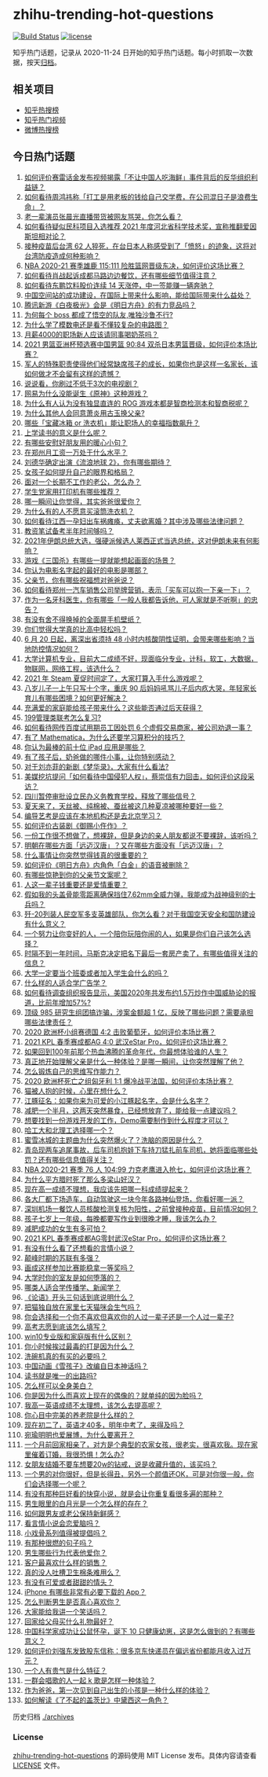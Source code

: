 # zhihu-trending-hot-questions

[![Build Status](https://github.com/justjavac/zhihu-trending-hot-questions/workflows/ci/badge.svg?branch=master)](https://github.com/justjavac/zhihu-trending-hot-questions/actions)
[![license](https://img.shields.io/github/license/justjavac/zhihu-trending-hot-questions)](https://github.com/justjavac/zhihu-trending-hot-questions/blob/master/LICENSE)

知乎热门话题，记录从 2020-11-24 日开始的知乎热门话题。每小时抓取一次数据，按天[归档](./archives)。

## 相关项目

- [知乎热搜榜](https://github.com/justjavac/zhihu-trending-top-search)
- [知乎热门视频](https://github.com/justjavac/zhihu-trending-hot-video)
- [微博热搜榜](https://github.com/justjavac/weibo-trending-hot-search)

## 今日热门话题

<!-- BEGIN -->
<!-- 最后更新时间 Sun Jun 20 2021 18:01:45 GMT+0800 (China Standard Time) -->

1. [如何评价赛雷话金发布视频揭露「不让中国人吃海鲜」事件背后的反华组织利益链？](https://www.zhihu.com/question/465827983)
2. [如何看待周鸿祎称「打工是用老板的钱给自己交学费，在公司混日子是浪费生命」？](https://www.zhihu.com/question/465936066)
3. [老一辈演员张晨光直播带货被网友骂哭，你怎么看？](https://www.zhihu.com/question/465922667)
4. [如何看待疑似民科项目入选推荐 2021
   年度河北省科学技术奖，宣称推翻爱因斯坦相对论？](https://www.zhihu.com/question/465966475)
5. [接种疫苗后台湾 62
   人猝死，在台日本人称感受到了「愤怒」的迹象，这将对台湾防疫造成何种影响？](https://www.zhihu.com/question/466110239)
6. [NBA 2020-21 赛季雄鹿 115:111
   险胜篮网晋级东决，如何评价这场比赛？](https://www.zhihu.com/question/466072954)
7. [如何看待肖战起诉成都马路边边餐饮，还有哪些细节值得注意？](https://www.zhihu.com/question/465777508)
8. [如何看待东鹏饮料股价连续 14 天涨停，中一签能赚一辆奔驰？](https://www.zhihu.com/question/465492977)
9. [中国空间站的成功建设，在国际上带来什么影响，能给国际带来什么益处？](https://www.zhihu.com/question/465703732)
10. [腾讯新游《白夜极光》会是《明日方舟》的有力竞品吗？](https://www.zhihu.com/question/465575252)
11. [为何每个 boss 都成了悟空的队友,唯独沙鲁不行?](https://www.zhihu.com/question/464605306)
12. [为什么学了模数电还是看不懂较复杂的电路图？](https://www.zhihu.com/question/432824969)
13. [月薪4000的职场新人应该请同事喝奶茶吗？](https://www.zhihu.com/question/466090577)
14. [2021 男篮亚洲杯预选赛中国男篮 90:84
    双杀日本男篮晋级，如何评价本场比赛？](https://www.zhihu.com/question/465993602)
15. [军人的特殊职责使得他们经常缺席孩子的成长，如果你也是这样一名家长，该如何做才不会留有这样的遗憾？](https://www.zhihu.com/question/462405175)
16. [说说看，你刷过不低于3次的电视剧？](https://www.zhihu.com/question/457564696)
17. [网易为什么没能诞生《原神》这种游戏？](https://www.zhihu.com/question/462790812)
18. [为什么有人认为没有独显直连的 ROG
    游戏本都是智商检测本和智商税呢？](https://www.zhihu.com/question/465832825)
19. [为什么其他人会同意萧炎用古玉换父亲?](https://www.zhihu.com/question/461293306)
20. [哪些「宝藏冰箱 or 洗衣机」能让职场人的幸福指数飙升？](https://www.zhihu.com/question/460520767)
21. [上学读书的意义是什么呢？](https://www.zhihu.com/question/463575351)
22. [有哪些安慰好朋友用的暖心小句？](https://www.zhihu.com/question/423693212)
23. [在郑州月工资一万处于什么水平？](https://www.zhihu.com/question/321818772)
24. [刘德华确定出演《流浪地球 2》，你有哪些期待？](https://www.zhihu.com/question/465932631)
25. [女孩子如何提升自己的眼界和格局？](https://www.zhihu.com/question/443769667)
26. [面对一个长期不工作的老公，怎么办？](https://www.zhihu.com/question/403831716)
27. [学生党家用打印机有哪些推荐？](https://www.zhihu.com/question/265997721)
28. [哪一瞬间让你觉得，其实爸爸很爱你？](https://www.zhihu.com/question/465743920)
29. [为什么有的人不愿意买滚筒洗衣机？](https://www.zhihu.com/question/393287010)
30. [如何看待江西一孕妇出车祸瘫痪，丈夫欲离婚？其中涉及哪些法律问题？](https://www.zhihu.com/question/465900205)
31. [教资笔试备考半年时间够吗？](https://www.zhihu.com/question/460126171)
32. [2021年伊朗总统大选，强硬派候选人莱西正式当选总统，这对伊朗未来有何影响？](https://www.zhihu.com/question/465948308)
33. [游戏《三国杀》有哪些一提就能想起画面的场景？](https://www.zhihu.com/question/464961456)
34. [你认为电影名字起的最好的电影是哪部？](https://www.zhihu.com/question/464066501)
35. [父亲节，你有哪些祝福想对爸爸说？](https://www.zhihu.com/question/464551221)
36. [如何看待郑州一汽车销售公司举牌营销，表示「买车可以抱一下亲一下」？](https://www.zhihu.com/question/465898157)
37. [作为一名牙科医生，你有哪些「一般人我都告诉他，可人家就是不听啊」的忠告？](https://www.zhihu.com/question/56477060)
38. [有没有舍不得换掉的全面屏手机壁纸？](https://www.zhihu.com/question/420662927)
39. [你们觉得大学真的比高中轻松吗？](https://www.zhihu.com/question/460551661)
40. [6 月 20 日起，离深出省须持 48
    小时内核酸阴性证明，会带来哪些影响？当地防控情况如何？](https://www.zhihu.com/question/466006647)
41. [大学计算机专业，目前大二成绩不好，现面临分专业，计科，软工，大数据，物联网，网络工程，该选什么？](https://www.zhihu.com/question/461632323)
42. [2021 年 Steam 夏促时间定了，大家打算入手什么游戏呢？](https://www.zhihu.com/question/456973633)
43. [八岁儿子一上午只写十个字，重庆 90
    后妈妈吼骂儿子后内疚大哭，年轻家长育儿有哪些困境？如何更好解决？](https://www.zhihu.com/question/465723069)
44. [充满爱的家庭能给孩子带来什么？这些能否通过后天获得？](https://www.zhihu.com/question/465547566)
45. [199管理类联考怎么复习?](https://www.zhihu.com/question/396397053)
46. [如何看待网传百度试用期员工因处罚 6
    个虚假交易商家，被公司劝退一事？](https://www.zhihu.com/question/465745130)
47. [有了 Mathematica，为什么还要学习算积分的技巧？](https://www.zhihu.com/question/465906679)
48. [你认为最棒的前十位 iPad 应用是哪些？](https://www.zhihu.com/question/34453138)
49. [有了孩子后，奶爸做的哪件小事，让你特别感动？](https://www.zhihu.com/question/464550144)
50. [对于刘亦菲的新剧《梦华录》，大家有什么看法?](https://www.zhihu.com/question/463716425)
51. [美媒挖坑提问「如何看待中国侵犯人权」，蔡崇信有力回击，如何评价这段采访？](https://www.zhihu.com/question/465932695)
52. [四川暂停审批设立民办义务教育学校，释放了哪些信号？](https://www.zhihu.com/question/465529577)
53. [夏天来了，天丝被、纯棉被、蚕丝被这几种夏凉被哪种要好一些？](https://www.zhihu.com/question/29937440)
54. [编导艺考是应该在本地机构还是去北京学习？](https://www.zhihu.com/question/457918712)
55. [如何评价古装剧《御赐小仵作》？](https://www.zhihu.com/question/457117887)
56. [一份工作很不想做了，想裸辞，但是身边的亲人朋友都说不要裸辞，该听吗？](https://www.zhihu.com/question/460590926)
57. [明朝在哪些方面「远迈汉唐」？又在哪些方面没有「远迈汉唐」？](https://www.zhihu.com/question/333489900)
58. [什么事情让你突然觉得钱真的很重要的？](https://www.zhihu.com/question/462698824)
59. [如何评价《明日方舟》内角色「白金」的语音被删除？](https://www.zhihu.com/question/465970918)
60. [有哪些惊艳到你的父亲节文案呢？](https://www.zhihu.com/question/464228381)
61. [人这一辈子钱重要还是爱情重要？](https://www.zhihu.com/question/465525426)
62. [假如我的头盖骨能零距离确保挡住7.62mm全威力弹，我能成为战神级别的士兵吗？](https://www.zhihu.com/question/444459120)
63. [歼-20列装人民空军多支英雄部队，你怎么看？对于我国空天安全和国防建设有什么意义？](https://www.zhihu.com/question/465781827)
64. [一个努力让你变好的人，一个陪你玩陪你闹的人，如果是你们自己该怎么选择？](https://www.zhihu.com/question/464726557)
65. [时隔不到一年时间，马斯克决定把名下最后一套房产卖了，有哪些值得关注的信息？](https://www.zhihu.com/question/465124442)
66. [大学一定要当个班委或者加入学生会什么的吗？](https://www.zhihu.com/question/461953477)
67. [什么样的人适合学广告学？](https://www.zhihu.com/question/24114457)
68. [如何看待调查组织报告显示，美国2020年共发布约1.5万炒作中国威胁论的报道，比前年增加57%?](https://www.zhihu.com/question/465877952)
69. [顶级 985 研究生组团搞诈骗，涉案金额超 1
    亿，反映了哪些问题？需要承担哪些法律责任？](https://www.zhihu.com/question/465557339)
70. [2020 欧洲杯小组赛德国 4:2
    击败葡萄牙，如何评价本场比赛？](https://www.zhihu.com/question/466062228)
71. [2021 KPL 春季赛成都AG 4:0 武汉eStar
    Pro，如何评价这场比赛？](https://www.zhihu.com/question/466024468)
72. [如果回到100年前那个热血沸腾的革命年代，你最想体验谁的人生？](https://www.zhihu.com/question/460118166)
73. [真正地开始理解父亲是什么一种体验？是哪一瞬间，让你突然理解了他？](https://www.zhihu.com/question/47606616)
74. [怎么锻炼自己的思维写作能力？](https://www.zhihu.com/question/454559985)
75. [2020 欧洲杯死亡之组匈牙利 1:1
    爆冷战平法国，如何评价本场比赛？](https://www.zhihu.com/question/465967890)
76. [猫被人抱的时候，心里在想什么？](https://www.zhihu.com/question/463390158)
77. [江豚征名：如果你来为可爱的小江豚起名字，会是什么名字？](https://www.zhihu.com/question/465558759)
78. [减肥一个半月，这两天突然暴食，已经想放弃了，能给我一点建议吗？](https://www.zhihu.com/question/460226695)
79. [想要找到一份游戏开发的工作，Demo需要制作到什么程度才可以？](https://www.zhihu.com/question/458749690)
80. [哈工大和北理工选择哪一个？](https://www.zhihu.com/question/329076452)
81. [蜜雪冰城的主题曲为什么突然爆火了？洗脑的原因是什么？](https://www.zhihu.com/question/464996660)
82. [青岛现两车追尾事故，后车司机抱娃下车持刀猛扎前车司机，她将面临哪些处罚？还有哪些信息值得关注？](https://www.zhihu.com/question/465539331)
83. [NBA 2020-21 赛季 76 人 104:99
    力克老鹰进入抢七，如何评价这场比赛？](https://www.zhihu.com/question/465879543)
84. [为什么平方腊时死了那么多梁山好汉？](https://www.zhihu.com/question/459476694)
85. [现在高一成绩不理想，我应该先把哪一科成绩提起来？](https://www.zhihu.com/question/460555751)
86. [各大厂都下场造车，自动驾驶这一块今年各路神仙登场，你看好哪一派？](https://www.zhihu.com/question/449638288)
87. [深圳机场一餐饮人员核酸检测复核为阳性，之前曾接种疫苗，目前情况如何？](https://www.zhihu.com/question/465742318)
88. [孩子七岁上一年级，每晚都要写作业到很晚才睡，我该怎么办？](https://www.zhihu.com/question/453264257)
89. [减肥成功的女生有多可怕？](https://www.zhihu.com/question/286406704)
90. [2021 KPL 春季赛成都AG零封武汉eStar
    Pro，如何评价这场比赛？](https://www.zhihu.com/question/466022827)
91. [有没有什么看了还想看的言情小说？](https://www.zhihu.com/question/348095356)
92. [颠峰时期的苏联有多强？](https://www.zhihu.com/question/35905985)
93. [画成这样参加比赛能稳拿一等奖吗？](https://www.zhihu.com/question/460339045)
94. [大学时你的室友是如何堕落的？](https://www.zhihu.com/question/351402740)
95. [哪类人适合学传播学、新闻学？](https://www.zhihu.com/question/358819557)
96. [《论语》开头三句话到底说明什么？](https://www.zhihu.com/question/458542584)
97. [把猫独自放在家里七天猫咪会生气吗？](https://www.zhihu.com/question/297157565)
98. [你会选择和一个你不喜欢但喜欢你的人过一辈子还是一个人过一辈子?](https://www.zhihu.com/question/461105913)
99. [高考志愿到底该怎么填写？](https://www.zhihu.com/question/409122324)
100. [win10专业版和家庭版有什么区别？](https://www.zhihu.com/question/51633999)
101. [你小时候挨过最毒的打是因为什么？](https://www.zhihu.com/question/387847644)
102. [洗碗机真的有买的必要吗？](https://www.zhihu.com/question/460686191)
103. [中国动画《雪孩子》改编自日本神话吗？](https://www.zhihu.com/question/465234646)
104. [读书就是唯一的出路吗?](https://www.zhihu.com/question/461143396)
105. [怎么样可以全身美白？](https://www.zhihu.com/question/24969320)
106. [你是因为什么而喜欢上现在的偶像的？就单纯的因为脸吗？](https://www.zhihu.com/question/457095758)
107. [我高一英语成绩不太理想，该怎么去提高呢？](https://www.zhihu.com/question/463008113)
108. [你心目中完美的养老院是什么样的？](https://www.zhihu.com/question/403290284)
109. [现在初二了，英语才40多，明年中考了，来得及吗？](https://www.zhihu.com/question/463442997)
110. [宛瑜明明也爱展博，为什么要离开？](https://www.zhihu.com/question/443423809)
111. [一个月前回家相亲了，对方是个典型的农家女孩，很老实，很喜欢我。现在家里催着订婚，我很恐惧！怎么办?](https://www.zhihu.com/question/465677410)
112. [女朋友结婚不要车想要20w的钻戒，说是收藏升值的，该买吗？](https://www.zhihu.com/question/460481721)
113. [一个男的对你很好，但是长得丑，另外一个颜值还OK，可是对你很一般，你们会选择哪一个呢？](https://www.zhihu.com/question/463039719)
114. [有没有那种巨好看的快穿小说，就是会让你重复看很多遍的那种？](https://www.zhihu.com/question/384160568)
115. [男生眼里的白月光是一个怎么样的存在？](https://www.zhihu.com/question/277228908)
116. [如何跟男友或老公保持新鲜感？](https://www.zhihu.com/question/323121337)
117. [看言情小说会恋爱脑吗？](https://www.zhihu.com/question/459727415)
118. [小戏骨系列值得被提倡吗？](https://www.zhihu.com/question/354286546)
119. [有那种很燃的句子吗？](https://www.zhihu.com/question/457916101)
120. [男生哪些行为代表他爱你？](https://www.zhihu.com/question/460665781)
121. [客户最喜欢什么样的销售？](https://www.zhihu.com/question/379701960)
122. [真的没人吐槽卫生棉条难用么？](https://www.zhihu.com/question/300142490)
123. [有没有可爱或者甜甜的情头？](https://www.zhihu.com/question/391413854)
124. [iPhone 有哪些非常有必要下载的 App？](https://www.zhihu.com/question/28306141)
125. [怎么判断男生是否真心喜欢你？](https://www.zhihu.com/question/431695365)
126. [大家能给我讲一个笑话吗？](https://www.zhihu.com/question/464776360)
127. [回家给父母买什么礼物最好？](https://www.zhihu.com/question/19553791)
128. [中国科学家成功让公鼠怀孕，诞下 10
     只健康幼崽，这是怎么做到的？有哪些意义？](https://www.zhihu.com/question/465862552)
129. [如何评价刘强东发致股东信称：很多京东快递员在偏远省份都能月收入过万元？](https://www.zhihu.com/question/465738678)
130. [一个人有贵气是什么特征？](https://www.zhihu.com/question/61071183)
131. [一群会唱歌的人一起 k 歌是怎样一种体验？](https://www.zhihu.com/question/34563032)
132. [作为爸爸，第一次见到自己出生的小孩是一种什么样的体验？](https://www.zhihu.com/question/352453251)
133. [如何解读《了不起的盖茨比》中黛西这一角色？](https://www.zhihu.com/question/464349748)

<!-- END -->

历史归档 [./archives](./archives)

### License

[zhihu-trending-hot-questions](https://github.com/justjavac/zhihu-trending-hot-questions)
的源码使用 MIT License 发布。具体内容请查看 [LICENSE](./LICENSE) 文件。
